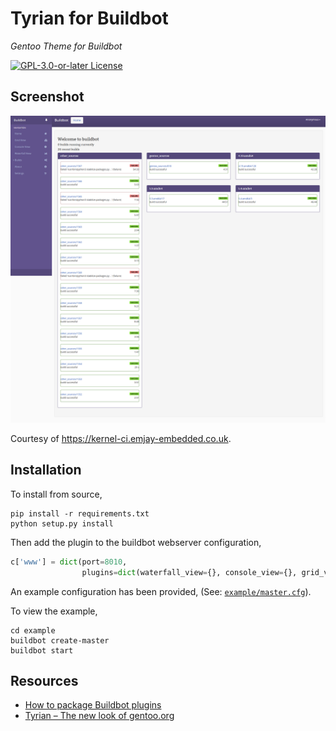 # Tyrian for Buildbot

_Gentoo Theme for Buildbot_

[![GPL-3.0-or-later License][license-badge]](COPYING)

## Screenshot

![Screenshot](tyrian_buildbot.png)

Courtesy of <https://kernel-ci.emjay-embedded.co.uk>.

## Installation

To install from source,

```terminal
pip install -r requirements.txt
python setup.py install
```

Then add the plugin to the buildbot webserver configuration,

```python
c['www'] = dict(port=8010,
                plugins=dict(waterfall_view={}, console_view={}, grid_view={}, tyrian_view={}))
```

An example configuration has been provided, (See: [`example/master.cfg`](example/master.cfg)).

To view the example,

```terminal
cd example
buildbot create-master
buildbot start
```

## Resources

- [How to package Buildbot plugins][buildbot-plugins]
- [Tyrian – The new look of gentoo.org][tyrian]

[license-badge]: https://img.shields.io/badge/license-GPL--3.0--or--later-blue.svg?style=flat-square
[buildbot-plugins]: https://docs.buildbot.net/current/developer/plugins-publish.html
[tyrian]: https://gitweb.gentoo.org/sites/tyrian-theme.git
